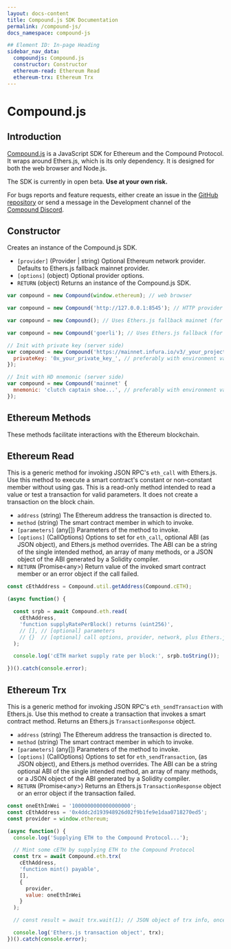 ```yaml
---
layout: docs-content
title: Compound.js SDK Documentation
permalink: /compound-js/
docs_namespace: compound-js

## Element ID: In-page Heading
sidebar_nav_data:
  compoundjs: Compound.js
  constructor: Constructor
  ethereum-read: Ethereum Read
  ethereum-trx: Ethereum Trx
---
```


# Compound.js

## Introduction

[Compound.js](https://www.npmjs.com/package/@compound-finance/compound-js) is a JavaScript SDK for Ethereum and the Compound Protocol. It wraps around Ethers.js, which is its only dependency. It is designed for both the web browser and Node.js.

The SDK is currently in open beta. **Use at your own risk.**

For bugs reports and feature requests, either create an issue in the [GitHub repository](https://github.com/compound-finance/compound-js) or send a message in the Development channel of the [Compound Discord](https://compound.finance/discord).

## Constructor

Creates an instance of the Compound.js SDK.

- `[provider]` (Provider \| string) Optional Ethereum network provider. Defaults to Ethers.js fallback mainnet provider.
- `[options]` (object) Optional provider options.
- `RETURN` (object) Returns an instance of the Compound.js SDK.

```js
var compound = new Compound(window.ethereum); // web browser

var compound = new Compound('http://127.0.0.1:8545'); // HTTP provider

var compound = new Compound(); // Uses Ethers.js fallback mainnet (for testing only)

var compound = new Compound('goerli'); // Uses Ethers.js fallback (for testing only)

// Init with private key (server side)
var compound = new Compound('https://mainnet.infura.io/v3/_your_project_id_', {
  privateKey: '0x_your_private_key_', // preferably with environment variable
});

// Init with HD mnemonic (server side)
var compound = new Compound('mainnet' {
  mnemonic: 'clutch captain shoe...', // preferably with environment variable
});
```

## Ethereum Methods

These methods facilitate interactions with the Ethereum blockchain.

## Ethereum Read

This is a generic method for invoking JSON RPC's `eth_call` with Ethers.js. Use this method to execute a smart contract's constant or non-constant member without using gas. This is a read-only method intended to read a value or test a transaction for valid parameters. It does not create a transaction on the block chain.

- `address` (string) The Ethereum address the transaction is directed to.
- `method` (string) The smart contract member in which to invoke.
- `[parameters]` (any[]) Parameters of the method to invoke.
- `[options]` (CallOptions) Options to set for `eth_call`, optional ABI (as JSON object), and Ethers.js method overrides. The ABI can be a string of the single intended method, an array of many methods, or a JSON object of the ABI generated by a Solidity compiler.
- `RETURN` (Promise&lt;any&gt;) Return value of the invoked smart contract member or an error object if the call failed.

```js
const cEthAddress = Compound.util.getAddress(Compound.cETH);

(async function() {

  const srpb = await Compound.eth.read(
    cEthAddress,
    'function supplyRatePerBlock() returns (uint256)',
    // [], // [optional] parameters
    // {}  // [optional] call options, provider, network, plus Ethers.js "overrides"
  );

  console.log('cETH market supply rate per block:', srpb.toString());

})().catch(console.error);
```

## Ethereum Trx

This is a generic method for invoking JSON RPC's `eth_sendTransaction` with Ethers.js. Use this method to create a transaction that invokes a smart contract method. Returns an Ethers.js `TransactionResponse` object.

- `address` (string) The Ethereum address the transaction is directed to.
- `method` (string) The smart contract member in which to invoke.
- `[parameters]` (any[]) Parameters of the method to invoke.
- `[options]` (CallOptions) Options to set for `eth_sendTransaction`, (as JSON object), and Ethers.js method overrides. The ABI can be a string optional ABI of the single intended method, an array of many methods, or a JSON object of the ABI generated by a Solidity compiler.
- `RETURN` (Promise&lt;any&gt;) Returns an Ethers.js `TransactionResponse` object or an error object if the transaction failed.

```js
const oneEthInWei = '1000000000000000000';
const cEthAddress = '0x4ddc2d193948926d02f9b1fe9e1daa0718270ed5';
const provider = window.ethereum;

(async function() {
  console.log('Supplying ETH to the Compound Protocol...');

  // Mint some cETH by supplying ETH to the Compound Protocol
  const trx = await Compound.eth.trx(
    cEthAddress,
    'function mint() payable',
    [],
    {
      provider,
      value: oneEthInWei
    }
  );

  // const result = await trx.wait(1); // JSON object of trx info, once mined

  console.log('Ethers.js transaction object', trx);
})().catch(console.error);
```
